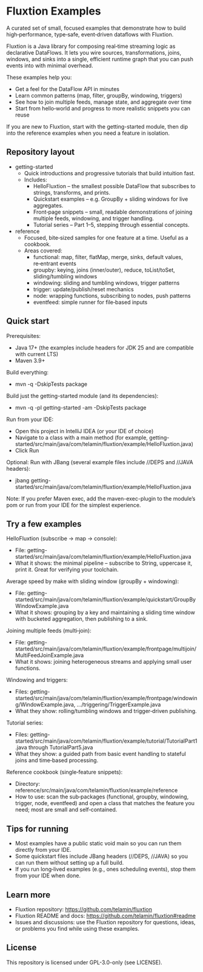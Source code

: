 # Fluxtion Examples

A curated set of small, focused examples that demonstrate how to build high‑performance, type‑safe, event‑driven
dataflows with Fluxtion.

Fluxtion is a Java library for composing real‑time streaming logic as declarative DataFlows. It lets you wire sources,
transformations, joins, windows, and sinks into a single, efficient runtime graph that you can push events into with
minimal overhead.

These examples help you:

- Get a feel for the DataFlow API in minutes
- Learn common patterns (map, filter, groupBy, windowing, triggers)
- See how to join multiple feeds, manage state, and aggregate over time
- Start from hello‑world and progress to more realistic snippets you can reuse

If you are new to Fluxtion, start with the getting-started module, then dip into the reference examples when you need a
feature in isolation.

## Repository layout

- getting-started
    - Quick introductions and progressive tutorials that build intuition fast.
    - Includes:
        - HelloFluxtion – the smallest possible DataFlow that subscribes to strings, transforms, and prints.
        - Quickstart examples – e.g. GroupBy + sliding windows for live aggregates.
        - Front‑page snippets – small, readable demonstrations of joining multiple feeds, windowing, and trigger
          handling.
        - Tutorial series – Part 1–5, stepping through essential concepts.
- reference
    - Focused, bite‑sized samples for one feature at a time. Useful as a cookbook.
    - Areas covered:
        - functional: map, filter, flatMap, merge, sinks, default values, re‑entrant events
        - groupby: keying, joins (inner/outer), reduce, toList/toSet, sliding/tumbling windows
        - windowing: sliding and tumbling windows, trigger patterns
        - trigger: update/publish/reset mechanics
        - node: wrapping functions, subscribing to nodes, push patterns
        - eventfeed: simple runner for file‑based inputs

## Quick start

Prerequisites:

- Java 17+ (the examples include headers for JDK 25 and are compatible with current LTS)
- Maven 3.9+

Build everything:

- mvn -q -DskipTests package

Build just the getting-started module (and its dependencies):

- mvn -q -pl getting-started -am -DskipTests package

Run from your IDE:

- Open this project in IntelliJ IDEA (or your IDE of choice)
- Navigate to a class with a main method (for example,
  getting-started/src/main/java/com/telamin/fluxtion/example/HelloFluxtion.java)
- Click Run

Optional: Run with JBang (several example files include //DEPS and //JAVA headers):

- jbang getting-started/src/main/java/com/telamin/fluxtion/example/HelloFluxtion.java

Note: If you prefer Maven exec, add the maven-exec-plugin to the module’s pom or run from your IDE for the simplest
experience.

## Try a few examples

HelloFluxtion (subscribe → map → console):

- File: getting-started/src/main/java/com/telamin/fluxtion/example/HelloFluxtion.java
- What it shows: the minimal pipeline – subscribe to String, uppercase it, print it. Great for verifying your toolchain.

Average speed by make with sliding window (groupBy + windowing):

- File: getting-started/src/main/java/com/telamin/fluxtion/example/quickstart/GroupByWindowExample.java
- What it shows: grouping by a key and maintaining a sliding time window with bucketed aggregation, then publishing to a
  sink.

Joining multiple feeds (multi‑join):

- File: getting-started/src/main/java/com/telamin/fluxtion/example/frontpage/multijoin/MultiFeedJoinExample.java
- What it shows: joining heterogeneous streams and applying small user functions.

Windowing and triggers:

- Files: getting-started/src/main/java/com/telamin/fluxtion/example/frontpage/windowing/WindowExample.java,
  .../triggering/TriggerExample.java
- What they show: rolling/tumbling windows and trigger‑driven publishing.

Tutorial series:

- Files: getting-started/src/main/java/com/telamin/fluxtion/example/tutorial/TutorialPart1.java through
  TutorialPart5.java
- What they show: a guided path from basic event handling to stateful joins and time‑based processing.

Reference cookbook (single‑feature snippets):

- Directory: reference/src/main/java/com/telamin/fluxtion/example/reference
- How to use: scan the sub‑packages (functional, groupby, windowing, trigger, node, eventfeed) and open a class that
  matches the feature you need; most are small and self‑contained.

## Tips for running

- Most examples have a public static void main so you can run them directly from your IDE.
- Some quickstart files include JBang headers (//DEPS, //JAVA) so you can run them without setting up a full build.
- If you run long‑lived examples (e.g., ones scheduling events), stop them from your IDE when done.

## Learn more

- Fluxtion repository: https://github.com/telamin/fluxtion
- Fluxtion README and docs: https://github.com/telamin/fluxtion#readme
- Issues and discussions: use the Fluxtion repository for questions, ideas, or problems you find while using these
  examples.

## License

This repository is licensed under GPL-3.0-only (see LICENSE).

